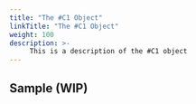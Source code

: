```yaml
---
title: "The #C1 Object"
linkTitle: "The #C1 Object"
weight: 100
description: >-
     This is a description of the #C1 object
---
```


## Sample (WIP)
